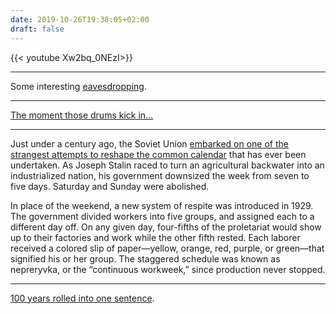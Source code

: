 ```yaml
---
date: 2019-10-26T19:38:05+02:00
draft: false
---
```


{{< youtube Xw2bq_0NEzI>}}

---

Some interesting [eavesdropping](http://germanhistorydocs.ghi-dc.org/pdf/eng/English101.pdf).

---

[The moment those drums kick in...](https://soundcloud.com/flower_villain/still-alive)

---

Just under a century ago, the Soviet Union [embarked on one of the strangest attempts to reshape the common calendar]([https://www.theatlantic.com/magazine/archive/2019/11/why-dont-i-see-you-anymore/598336/]) that has ever been undertaken. As Joseph Stalin raced to turn an agricultural backwater into an industrialized nation, his government downsized the week from seven to five days. Saturday and Sunday were abolished.

In place of the weekend, a new system of respite was introduced in 1929. The government divided workers into five groups, and assigned each to a different day off. On any given day, four-fifths of the proletariat would show up to their factories and work while the other fifth rested. Each laborer received a colored slip of paper—yellow, orange, red, purple, or green—that signified his or her group. The staggered schedule was known as nepreryvka, or the “continuous workweek,” since production never stopped.

---

[100 years rolled into one sentence](https://www.theguardian.com/lifeandstyle/2014/jul/19/diary-of-a-woman-ahead-of-her-time).